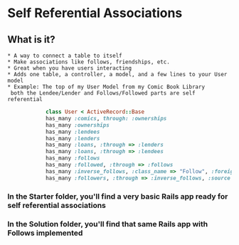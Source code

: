 # Self Referential Associations
## What is it?
	* A way to connect a table to itself
	* Make associations like follows, friendships, etc.
	* Great when you have users interacting
	* Adds one table, a controller, a model, and a few lines to your User model
	* Example: The top of my User Model from my Comic Book Library
	 both the Lendee/Lender and Follows/Followed parts are self referential
```ruby
			class User < ActiveRecord::Base
			has_many :comics, through: :ownerships
			has_many :ownerships
			has_many :lendees
			has_many :lenders
			has_many :loans, :through => :lenders
			has_many :loans, :through => :lendees
			has_many :follows
			has_many :followed, :through => :follows
			has_many :inverse_follows, :class_name => "Follow", :foreign_key => "followed_id"
			has_many :followers, :through => :inverse_follows, :source => :user
```

### In the Starter folder, you'll find a very basic Rails app ready for self referential associations
### In the Solution folder, you'll find that same Rails app with Follows implemented
